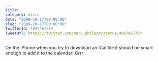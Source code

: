 ```yaml
---
title: 
category: micro
date: "2009-10-17T00:00:00"
slug: "2009-10-17T00:00:00"
TwitterId: 4947467784
TweetUrl: https://twitter.com/mark_philpot/status/4947467784
---
```


On the iPhone when you try to download an iCal file it should be smart enough to
add it to the calendar! Grrr
